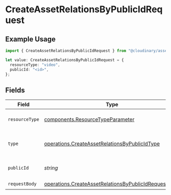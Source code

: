 # CreateAssetRelationsByPublicIdRequest

## Example Usage

```typescript
import { CreateAssetRelationsByPublicIdRequest } from "@cloudinary/assets/models/operations";

let value: CreateAssetRelationsByPublicIdRequest = {
  resourceType: "video",
  publicId: "<id>",
};
```

## Fields

| Field                                                                                                                        | Type                                                                                                                         | Required                                                                                                                     | Description                                                                                                                  |
| ---------------------------------------------------------------------------------------------------------------------------- | ---------------------------------------------------------------------------------------------------------------------------- | ---------------------------------------------------------------------------------------------------------------------------- | ---------------------------------------------------------------------------------------------------------------------------- |
| `resourceType`                                                                                                               | [components.ResourceTypeParameter](../../models/components/resourcetypeparameter.md)                                         | :heavy_check_mark:                                                                                                           | The type the of asset.                                                                                                       |
| `type`                                                                                                                       | [operations.CreateAssetRelationsByPublicIdType](../../models/operations/createassetrelationsbypublicidtype.md)               | :heavy_check_mark:                                                                                                           | The delivery type of the asset.                                                                                              |
| `publicId`                                                                                                                   | *string*                                                                                                                     | :heavy_check_mark:                                                                                                           | The public ID of the asset.                                                                                                  |
| `requestBody`                                                                                                                | [operations.CreateAssetRelationsByPublicIdRequestBody](../../models/operations/createassetrelationsbypublicidrequestbody.md) | :heavy_check_mark:                                                                                                           | N/A                                                                                                                          |